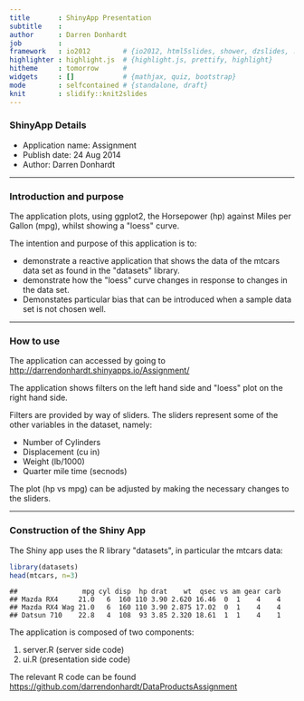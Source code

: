 ```yaml
---
title       : ShinyApp Presentation
subtitle    : 
author      : Darren Donhardt
job         : 
framework   : io2012        # {io2012, html5slides, shower, dzslides, ...}
highlighter : highlight.js  # {highlight.js, prettify, highlight}
hitheme     : tomorrow      # 
widgets     : []            # {mathjax, quiz, bootstrap}
mode        : selfcontained # {standalone, draft}
knit        : slidify::knit2slides
---
```


### ShinyApp Details

* Application name: Assignment
* Publish date: 24 Aug 2014
* Author: Darren Donhardt

---

### Introduction and purpose

The application plots, using ggplot2, the Horsepower (hp) against Miles per Gallon (mpg), whilst showing a "loess" curve.


The intention and purpose of this application is to:

* demonstrate a reactive application that shows the data of the mtcars data set as found in the "datasets" library.
* demonstrate how the "loess" curve changes in response to changes in the data set. 
* Demonstates particular bias that can be introduced when a sample data set is not chosen well.

---

### How to use

The application can accessed by going to http://darrendonhardt.shinyapps.io/Assignment/

The application shows filters on the left hand side and "loess" plot on the right hand side.

Filters are provided by way of sliders. The sliders represent some of the other variables in the dataset, namely:

* Number of Cylinders
* Displacement (cu in)
* Weight (lb/1000)
* Quarter mile time (secnods)

The plot (hp vs mpg) can be adjusted by making the necessary changes to the sliders.

---

### Construction of the Shiny App

The Shiny app uses the R library "datasets", in particular the mtcars data:


```r
library(datasets)
head(mtcars, n=3)
```

```
##                mpg cyl disp  hp drat    wt  qsec vs am gear carb
## Mazda RX4     21.0   6  160 110 3.90 2.620 16.46  0  1    4    4
## Mazda RX4 Wag 21.0   6  160 110 3.90 2.875 17.02  0  1    4    4
## Datsun 710    22.8   4  108  93 3.85 2.320 18.61  1  1    4    1
```

The application is composed of two components:

1. server.R (server side code)
2. ui.R (presentation side code)

The relevant R code can be found https://github.com/darrendonhardt/DataProductsAssignment
